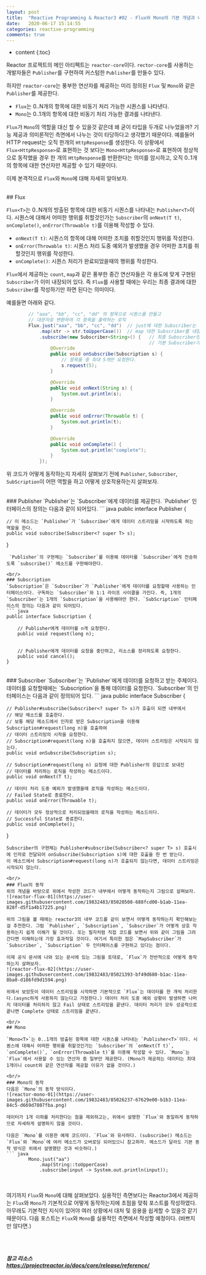```yaml
---
layout: post
title:  "Reactive Programming & Reactor3 #02 - Flux와 Mono의 기본 개념과 내부 동작"
date:   2020-06-17 15:14:55
categories: reactive-programming
comments: true
---
```

* content
{:toc}
 
Reactor 프로젝트의 메인 아티펙트는 `reactor-core`이다. `rector-core`를 사용하는 개발자들은 `Publisher`를 구현하여 커스텀한 `Publisher`를 만들수 있다.

하지만 `reactor-core`는 풍부한 연산자를 제공하는 미리 정의된 `Flux` 및 `Mono`와 같은 `Publisher`를 제공한다.
- `Flux`는 0..N개의 항목에 대한 비동기 처리 가능한 시퀀스를 나타낸다.
- `Mono`는 0..1개의 항목에 대한 비동기 처리 가능한 결과를 나타낸다.

`Flux`가 `Mono`의 역할을 대신 할 수 있을것 같은데 왜 굳이 타입을 두개로 나누었을까? 기능 제공과 의미론적인 측면에서 나누는 것이 타당하다고 생각했기 때문이다. 예를들어 HTTP request는 오직 한개의 `HttpResponse`를 생성한다. 이 상황에서 `Flux<HttpResponse>`로 표현하는 것 보다는 `Mono<HttpResponse>`로 표현하여 정상적으로 동작했을 경우 한 개의 `HttpResponse`를 반환한다는 의미를 암시하고, 오직 0..1개의 항목에 대한 연산자만 제공할 수 있기 때문이다.

이제 본격적으로 `Flux`와 `Mono`에 대해 자세히 알아보자.

<br/>
## Flux

`Flux<T>`는 0..N개의 방출된 항목에 대한 비동기 시퀀스를 나타내는 `Publisher<T>`이다. 시퀀스에 대해서 어떠한 행위를 취할것인가는 `Subscriber`의 `onNext(T t)`, `onComplete()`, `onError(Throwable t)`를 이용해 작성할 수 있다.
- `onNext(T t)`: 시퀀스의 항목에 대해 어떠한 조치를 취할것인지 행위를 작성한다.
- `onError(Throwable t)`: 시퀀스 처리 도중 예외가 발생했을 경우 어떠한 조치를 취할것인지 행위를 작성한다.
- `onComplete()`: 시퀀스 처리가 완료되었을때의 행위를 작성한다.

`Flux`에서 제공하는 `count`, `map`과 같은 풍부한 중간 연산자들은 각 용도에 맞게 구현된 `Subscriber`가 이미 내장되어 있다. 즉 `Flux`를 사용할 때에는 우리는 최종 결과에 대한 `Subscriber`를 작성하기만 하면 된다는 의미이다.

예를들면 아래와 같다.

``` java
        // "aaa", "bb", "cc", "dd" 의 항목으로 시퀀스를 만들고
        // 대문자로 변환하여 각 항목을 출력하는 로직
        Flux.just("aaa", "bb", "cc", "dd")  // just에 대한 Subscriber는 내장되어 있으므로 작성할 필요가 없다.
            .map(str -> str.toUpperCase())  // map 대한 Subscriber를 내장되어 있으므로 작성할 필요가 없다.
            .subscribe(new Subscriber<String>() {   // 최종 Subscriber만 작성한다. 인자가 없는 subscribe() 메소드를 사용한다면
                                                    // 기본 Subscriber가 적용된다.
                @Override
                public void onSubscribe(Subscription s) {
                    // 항목들 중 최대 5개만 요청한다.
                    s.request(5);
                }

                @Override
                public void onNext(String s) {
                    System.out.println(s);
                }

                @Override
                public void onError(Throwable t) {
                    System.out.println(t);
                }

                @Override
                public void onComplete() {
                    System.out.println("complete");
                }
            });
```

위 코드가 어떻게 동작하는지 자세히 살펴보기 전에 `Publisher`, `Subscriber`, `SubScription`이 어떤 역할을 하고 어떻게 상호작용하는지 살펴보자.

<br/>
### Publisher
`Publisher`는 `Subscriber`에게 데이터를 제공한다. `Publisher` 인터페이스의 정의는 다음과 같이 되어있다.
``` java
public interface Publisher<T> {

    // 이 메소드는 `Publisher`가 `Subscriber`에게 데이터 스트리밍을 시작하도록 하는 역할을 한다.
    public void subscribe(Subscriber<? super T> s);
}
```
 `Publisher`의 구현체는 `Subscriber`를 이용해 데이터를 `Subscriber`에게 전송하도록 `subscribe()` 메소드를 구현해야한다.

<br/>
### Subscription
`Subscription`은 `Subscriber`가 `Publisher`에게 데이터를 요청할때 사용하는 인터페이스이다. 구독하는 `Subscriber`와 1:1 라이프 사이클을 가진다. 즉, 1개의 `Subscriber`는 1개의 `Subscription`을 사용해야만 한다. `SubScription` 인터페이스의 정의는 다음과 같이 되어있다.
``` java
public interface Subscription {
    
    // Publisher에게 데이터를 n개 요청한다.
    public void request(long n);

    
    // Publisher에게 데이터를 요청을 중단하고, 리소스를 정리하도록 요청한다.
    public void cancel();
}
```

<br/>
### Subscriber
`Subscriber`는 `Publisher`에게 데이터를 요청하고 받는 주체이다. 데이터를 요청할때에는 `Subscription`을 통해 데이터를 요청한다. `Subscriber`의 인터페이스는 다음과 같이 정의되어 있다.
``` java
public interface Subscriber<T> {

    // Publisher#subscribe(Subscriber<? super T> s)가 호출이 되면 내부에서
    // 해당 메소드를 호출한다.
    // 보통 해당 메소드에서 인자로 받은 Subscription을 이용해 Subscription#request(long n)을 호출하여
    // 데이터 스트리밍의 시작을 요청한다.
    // Subscription#request(long n)을 호출하지 않으면, 데이터 스트리밍은 시작되지 않는다.
    public void onSubscribe(Subscription s);

    // Subscription#request(long n) 요청에 대한 Publisher의 응답으로 보내진
    // 데이터를 처리하는 로직을 작성하는 메소드이다.
    public void onNext(T t);

    // 데이터 처리 도중 예외가 발생했을때 로직을 작성하는 메소드이다.
    // Failed State로 종료한다.
    public void onError(Throwable t);

    // 데이터가 모두 정상적으로 처리되었을때의 로직을 작성하는 메소드이다.
    // Successful State로 종료한다.
    public void onComplete();
}
```
Subscriber의 구현체는 Publisher#subscribe(Subscriber<? super T> s) 호출시에 인자로 전달되어 onSubscribe(Subscription s)에 대한 호출을 한 번 받는다.
이 메소드에서 Subscription#request(long n)가 호출되지 않는다면, 데이터 스트리밍은 시작되지 않는다.

<br/>
### Flux의 동작
위의 개념을 바탕으로 위에서 작성한 코드가 내부에서 어떻게 동작하는지 그림으로 살펴보자.
![reactor-flux-01](https://user-images.githubusercontent.com/19832483/85020508-688fcd00-b1ab-11ea-828f-d5f1a4b17225.png)

위의 그림을 볼 때에는 reactor3의 내부 코드를 같이 보면서 어떻게 동작하는지 확인해보는걸 추천한다. 그럼 `Publisher`, `Subscription`, `Subscriber`가 어떻게 상호 작용하는지 쉽게 이해가 될 것이다. 또는 필자처럼 직접 코드를 보면서 위와 같이 그림을 그려간다면 이해하는데 가장 효과적일 것이다. 여기서 특이한 점은 `MapSubscriber`가 `Subscriber`, `Subscription` 두 인터페이스를 구현하고 있다는 점이다.

이제 공식 문서에 나와 있는 문서에 있는 그림을 토대로, `Flux`가 전반적으로 어떻게 동작하는지 살펴보자.
![reactor-flux-02](https://user-images.githubusercontent.com/19832483/85021393-bf49d680-b1ac-11ea-8ba0-d186fd9d1594.png)

위에서 보았듯이 데이터 스트리밍을 시작하면 기본적으로 `Flux`는 데이터를 한 개씩 처리한다.(async하게 사용하지 않는다고 가정한다.) 데이터 처리 도중 예외 상황이 발생하면 나머지 데이터를 처리하지 않고 Fail 상태로 스트리밍을 끝낸다. 데이터 처리가 모두 성공적으로 끝나면 Complete 상태로 스트리밍을 끝낸다.

<br/>
## Mono

`Mono<T>`는 0..1개의 방출된 항목에 대한 시퀀스를 나타내는 `Publisher<T>`이다. 시퀀스에 대해서 어떠한 행위를 취할것인가는 `Subscriber`의 `onNext(T t)`, `onComplete()`, `onError(Throwable t)`를 이용해 작성할 수 있다. `Mono`는 `Flux`에서 사용할 수 있는 연산자 중 일부만 제공한다. (Mono가 제공하는 데이터는 최대 1개이니 count와 같은 연산자를 제공할 이유가 없을 것이다.) 

<br/>
### Mono의 동작
다음은 `Mono`의 동작 방식이다.
![reactor-mono-01](https://user-images.githubusercontent.com/19832483/85026237-67629e00-b1b3-11ea-84c5-d669d7807fba.png)

데이터가 1개 이하를 처리한다는 점을 제외하고는, 위에서 설명한 `Flux`와 동일하게 동작하므로 자세하게 설명하지 않을 것이다.

다음은 `Mono`를 이용한 예제 코드이다. `Flux`와 유사하다. (subscribe() 메소드는 `Flux`와 `Mono`에 여러 메소드가 오버로딩 되어있으니 참고하자. 메소드가 달라도 기본 동작 방식은 위에서 설명했던 것과 비슷하다.)
``` java
        Mono.just("aa")
            .map(String::toUpperCase)
            .subscribe(input -> System.out.println(input));
```


<br/><br/>
여기까지 `Flux`와 `Mono`에 대해 살펴보았다. 실용적인 측면보다는 Reactor3에서 제공하는 `Flux`와 `Mono`가 기본적으로 어떻게 동작하는지에 초점을 맞춰 포스트를 작성하였다. 아무래도 기본적인 지식이 있어야 여러 상황에서 대처 및 응용을 쉽게할 수 있을것 같기 때문이다. 다음 포스트는 `Flux`와 `Mono`를 실용적인 측면에서 작성할 예정이다. (바쁘지만 않다면.) 

<br/><br/><br/>
***참고 리소스*** <br/>
***https://projectreactor.io/docs/core/release/reference/*** <br/>